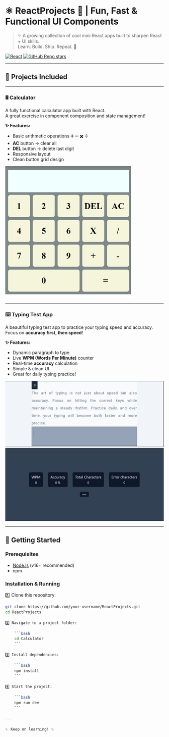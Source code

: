 # ⚛️ ReactProjects 🚀 | Fun, Fast & Functional UI Components

> ✨ A growing collection of cool mini React apps built to sharpen React + UI skills.  
> Learn. Build. Ship. Repeat. 🚀

[![React](https://img.shields.io/badge/React-18.2.0-61DAFB?logo=react&logoColor=white&style=for-the-badge)](https://reactjs.org/)
[![GitHub Repo stars](https://img.shields.io/github/stars/pragyan-ghimire/ReactProjects?style=for-the-badge)](https://github.com/pragyan-ghimire/ReactProjects/stargazers)

---

## 📂 Projects Included

---

### 🖩 Calculator

A fully functional calculator app built with React.  
A great exercise in component composition and state management!

**✨ Features:**
- Basic arithmetic operations ➕ ➖ ✖️ ➗
- **AC** button → clear all
- **DEL** button → delete last digit
- Responsive layout
- Clean button grid design

<img src="./Screenshots/calculator.png" alt="Calculator Screenshot" width="400"/>

---

### ⌨️ Typing Test App

A beautiful typing test app to practice your typing speed and accuracy.  
Focus on **accuracy first, then speed**!

**✨ Features:**
- Dynamic paragraph to type
- Live **WPM (Words Per Minute)** counter
- Real-time **accuracy** calculation
- Simple & clean UI
- Great for daily typing practice!

<img src="./Screenshots/typing1.png" alt="Typing Test Screenshot" width="600"/>
<img src="./Screenshots/typing2.png" alt="Typing Test Score Screenshot" width="600"/>

---

## 🚀 Getting Started

### Prerequisites

- [Node.js](https://nodejs.org/) (v16+ recommended)
- npm

### Installation & Running

1️⃣ Clone this repository:

```bash
git clone https://github.com/your-username/ReactProjects.git
cd ReactProjects

2️⃣ Navigate to a project folder:

    ```bash
    cd Calculator
    ```

3️⃣ Install dependencies:

    ```bash
    npm install
    ```

4️⃣ Start the project:

    ```bash
    npm run dev
    ```

---

✨ Keep on learning! ✨
